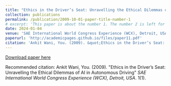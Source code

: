 ```yaml
---
title: "Ethics in the Driver’s Seat: Unravelling the Ethical Dilemmas of AI in Autonomous Driving"
collection: publications
permalink: /publication/2009-10-01-paper-title-number-1
# excerpt: 'This paper is about the number 1. The number 2 is left for future work.'
date: 2024-01-04
venue: 'SAE International World Congress Experience (WCX), Detroit, USA'
paperurl: 'http://academicpages.github.io/files/paper11.pdf'
citation: 'Ankit Wani, You. (2009). &quot;Ethics in the Driver’s Seat: Unravelling the Ethical Dilemmas of AI in Autonomous Driving.&quot; <i>SAE International World Congress Experience (WCX), Detroit, USA</i>. 1(1).'
---
```

[Download paper here](http://academicpages.github.io/files/paper11.pdf)

Recommended citation: Ankit Wani, You. (2009). "Ethics in the Driver’s Seat: Unravelling the Ethical Dilemmas of AI in Autonomous Driving" <i>SAE International World Congress Experience (WCX), Detroit, USA</i>. 1(1).



<!-- ---
title: "Paper Title Number 3"
collection: publications
permalink: /publication/2015-10-01-paper-title-number-3
excerpt: 'This paper is about the number 3. The number 4 is left for future work.'
date: 2015-10-01
venue: 'Journal 1'
paperurl: 'http://academicpages.github.io/files/paper3.pdf'
citation: 'Your Name, You. (2015). &quot;Paper Title Number 3.&quot; <i>Journal 1</i>. 1(3).'
---
This paper is about the number 3. The number 4 is left for future work.

[Download paper here](http://academicpages.github.io/files/paper3.pdf)

Recommended citation: Your Name, You. (2015). "Paper Title Number 3." <i>Journal 1</i>. 1(3). -->
